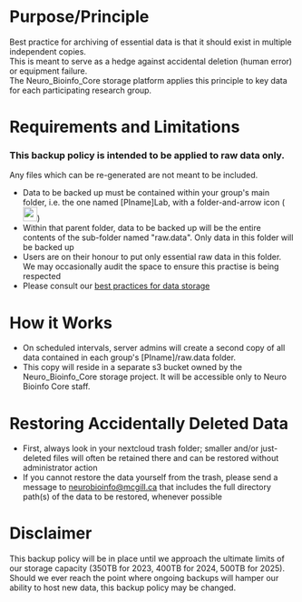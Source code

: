 # Purpose/Principle
Best practice for archiving of essential data is that it should exist in multiple independent copies.  
This is meant to serve as a hedge against accidental deletion (human error) or equipment failure.  
The Neuro_Bioinfo_Core storage platform applies this principle to key data for each participating research group.

# Requirements and Limitations
### This backup policy is intended to be applied to raw data only.  
Any files which can be re-generated are not meant to be included.  
* Data to be backed up must be contained within your group's main folder, i.e. the one named [PIname]Lab, with a folder-and-arrow icon 
(<img src="https://github.com/neurobioinfo/Neuro_Bioinfo_Core.Nextcloud/assets/35270039/6f51436c-75b1-49f0-9aae-25e02a51a69e" width=25>)  
* Within that parent folder, data to be backed up will be the entire contents of the sub-folder named "raw.data". Only data in this folder will be backed up  
* Users are on their honour to put only essential raw data in this folder. We may occasionally audit the space to ensure this practise is being respected  
* Please consult our [best practices for data storage](https://github.com/neurobioinfo/Neuro_Bioinfo_Core.Nextcloud/wiki/Best-Practices-for-Data-Storage)

# How it Works
* On scheduled intervals, server admins will create a second copy of all data contained in each group's [PIname]/raw.data folder.
* This copy will reside in a separate s3 bucket owned by the Neuro_Bioinfo_Core storage project. It will be accessible only to Neuro Bioinfo Core staff.

# Restoring Accidentally Deleted Data
* First, always look in your nextcloud trash folder; smaller and/or just-deleted files will often be retained there and can be restored without administrator action
* If you cannot restore the data yourself from the trash, please send a message to neurobioinfo@mcgill.ca that includes the full directory path(s) of the data to be restored, whenever possible

# Disclaimer
This backup policy will be in place until we approach the ultimate limits of our storage capacity (350TB for 2023, 400TB for 2024, 500TB for 2025).  
Should we ever reach the point where ongoing backups will hamper our ability to host new data, this backup policy may be changed.